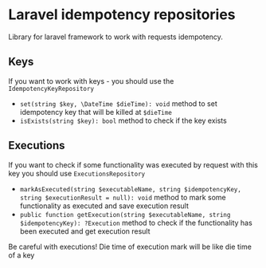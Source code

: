 # Laravel idempotency repositories

Library for laravel framework to work with requests idempotency.

## Keys

If you want to work with keys - you should use the `IdempotencyKeyRepository`
- `set(string $key, \DateTime $dieTime): void` method to set idempotency key that will be killed at `$dieTime`
- `isExists(string $key): bool` method to check if the key exists

## Executions

If you want to check if some functionality was executed by request with this key you should use `ExecutionsRepository`
- `markAsExecuted(string $executableName, string $idempotencyKey, string $executionResult = null): void` method to mark some functionality as executed and save execution result
- `public function getExecution(string $executableName, string $idempotencyKey): ?Execution` method to check if the functionality has been executed and get execution result

Be careful with executions! Die time of execution mark will be like die time of a key
 